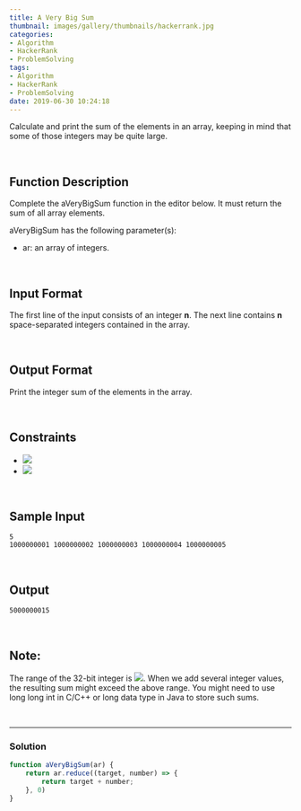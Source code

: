 ```yaml
---
title: A Very Big Sum
thumbnail: images/gallery/thumbnails/hackerrank.jpg
categories:
- Algorithm
- HackerRank
- ProblemSolving
tags:
- Algorithm
- HackerRank
- ProblemSolving
date: 2019-06-30 10:24:18
---
```

  

Calculate and print the sum of the elements in an array, keeping in mind that some of those integers may be quite large.
  
<br/>
<!-- more -->

## Function Description
  
Complete the aVeryBigSum function in the editor below. It must return the sum of all array elements.
  
aVeryBigSum has the following parameter(s):
  
- ar: an array of integers.

<br/>

## Input Format
  
The first line of the input consists of an integer **n**. 
The next line contains **n** space-separated integers contained in the array.
  
<br/>
  
## Output Format
  
Print the integer sum of the elements in the array.

<br/>
  
## Constraints 
- ![](https://latex.codecogs.com/gif.latex?1&space;\leq&space;n\leq&space;10)
- ![](https://latex.codecogs.com/gif.latex?1&space;\leq&space;ar\leq&space;10^{10})

<br/>

## Sample Input
```
5
1000000001 1000000002 1000000003 1000000004 1000000005
```

<br/>

## Output
```
5000000015
```

<br/>

## Note:
  
The range of the 32-bit integer is ![](https://latex.codecogs.com/gif.latex?(-2^{31})&space;to&space;(2^{31}&space;-&space;1)&space;or&space;[-2147483648,&space;2147483647]).
When we add several integer values, the resulting sum might exceed the above range. You might need to use long long int in C/C++ or long data type in Java to store such sums.

<br/>

---

### Solution

```javascript
function aVeryBigSum(ar) {
    return ar.reduce((target, number) => { 
        return target + number;
    }, 0)
}
```